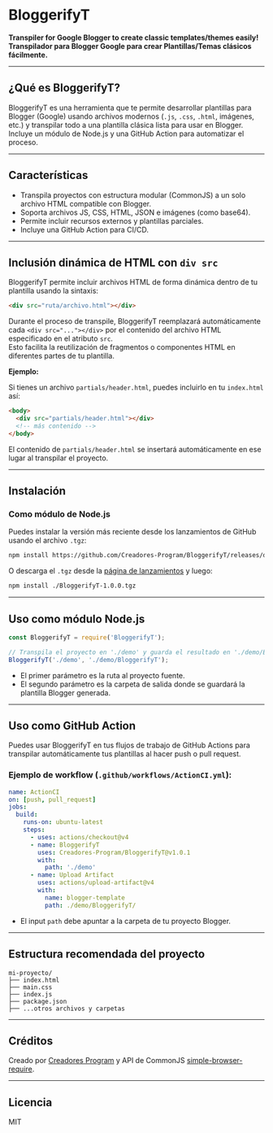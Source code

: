 # BloggerifyT

**Transpiler for Google Blogger to create classic templates/themes easily!**  
**Transpilador para Blogger Google para crear Plantillas/Temas clásicos fácilmente.**

---

## ¿Qué es BloggerifyT?

BloggerifyT es una herramienta que te permite desarrollar plantillas para Blogger (Google) usando archivos modernos (`.js`, `.css`, `.html`, imágenes, etc.) y transpilar todo a una plantilla clásica lista para usar en Blogger.  
Incluye un módulo de Node.js y una GitHub Action para automatizar el proceso.

---

## Características

- Transpila proyectos con estructura modular (CommonJS) a un solo archivo HTML compatible con Blogger.
- Soporta archivos JS, CSS, HTML, JSON e imágenes (como base64).
- Permite incluir recursos externos y plantillas parciales.
- Incluye una GitHub Action para CI/CD.

---

## Inclusión dinámica de HTML con `div src`

BloggerifyT permite incluir archivos HTML de forma dinámica dentro de tu plantilla usando la sintaxis:

```html
<div src="ruta/archivo.html"></div>
```

Durante el proceso de transpile, BloggerifyT reemplazará automáticamente cada `<div src="..."></div>` por el contenido del archivo HTML especificado en el atributo `src`.  
Esto facilita la reutilización de fragmentos o componentes HTML en diferentes partes de tu plantilla.

**Ejemplo:**

Si tienes un archivo `partials/header.html`, puedes incluirlo en tu `index.html` así:

```html
<body>
  <div src="partials/header.html"></div>
  <!-- más contenido -->
</body>
```

El contenido de `partials/header.html` se insertará automáticamente en ese lugar al transpilar el proyecto.

---

## Instalación

### Como módulo de Node.js

Puedes instalar la versión más reciente desde los lanzamientos de GitHub usando el archivo `.tgz`:

```sh
npm install https://github.com/Creadores-Program/BloggerifyT/releases/download/v1.0.1/BloggerifyT-1.0.0.tgz
```

O descarga el `.tgz` desde la [página de lanzamientos](https://github.com/Creadores-Program/BloggerifyT/releases) y luego:

```sh
npm install ./BloggerifyT-1.0.0.tgz
```

---

## Uso como módulo Node.js

```js
const BloggerifyT = require('BloggerifyT');

// Transpila el proyecto en './demo' y guarda el resultado en './demo/BloggerifyT'
BloggerifyT('./demo', './demo/BloggerifyT');
```

- El primer parámetro es la ruta al proyecto fuente.
- El segundo parámetro es la carpeta de salida donde se guardará la plantilla Blogger generada.

---

## Uso como GitHub Action

Puedes usar BloggerifyT en tus flujos de trabajo de GitHub Actions para transpilar automáticamente tus plantillas al hacer push o pull request.

### Ejemplo de workflow (`.github/workflows/ActionCI.yml`):

```yaml
name: ActionCI
on: [push, pull_request]
jobs:
  build:
    runs-on: ubuntu-latest
    steps:
      - uses: actions/checkout@v4
      - name: BloggerifyT
        uses: Creadores-Program/BloggerifyT@v1.0.1
        with:
          path: './demo'
      - name: Upload Artifact
        uses: actions/upload-artifact@v4
        with:
          name: blogger-template
          path: ./demo/BloggerifyT/
```

- El input `path` debe apuntar a la carpeta de tu proyecto Blogger.

---

## Estructura recomendada del proyecto

```
mi-proyecto/
├── index.html
├── main.css
├── index.js
├── package.json
├── ...otros archivos y carpetas
```

---

## Créditos

Creado por [Creadores Program](https://github.com/Creadores-Program/) y API de CommonJS [simple-browser-require](https://www.npmjs.com/package/simple-browser-require).

---

## Licencia

MIT

